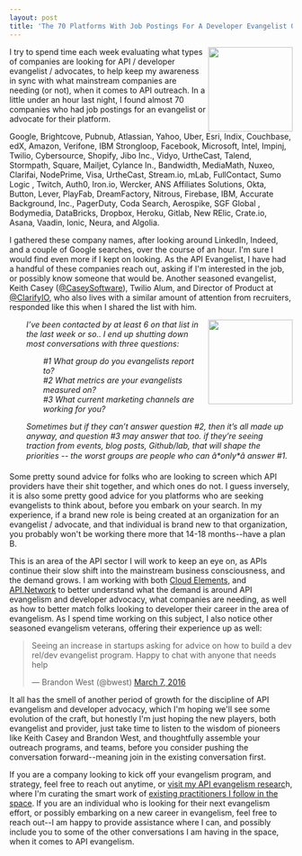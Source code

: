 ```yaml
---
layout: post
title: 'The 70 Platforms With Job Postings For A Developer Evangelist Or Advocate Currently'
---
```

<p><img src="http://s3.amazonaws.com/kinlane-productions/api-evangelist/t-shirts/KL_InApiWeTrust-1000.png" alt="" width="150" align="right" /></p>
<p>I try to spend time each week evaluating what types of companies are looking for API / developer evangelist / advocates, to help keep my awareness in sync with what mainstream companies are needing (or not), when it comes to API outreach. In a little under an hour last night, I found almost 70 companies who had job postings for an evangelist or advocate for their platform.</p>
<p>Google, Brightcove, Pubnub, Atlassian, Yahoo, Uber, Esri, Indix, Couchbase, edX, Amazon, Verifone, IBM Strongloop, Facebook, Microsoft, Intel, Impinj, Twilio, Cybersource, Shopify, Jibo Inc., Vidyo, UrtheCast, Talend, Stormpath, Square, Mailjet, Cylance In., Bandwidth, MediaMath, Nuxeo, Clarifai, NodePrime, Visa, UrtheCast, Stream.io, mLab, FullContact, Sumo Logic , Twitch, Auth0, Iron.io, Wercker, ANS Affiliates Solutions, Okta, Button, Lever, PlayFab, DreamFactory, Nitrous, Firebase, IBM, Accurate Background, Inc., PagerDuty, Coda Search, Aerospike, SGF Global , Bodymedia, DataBricks, Dropbox, Heroku, Gitlab, New RElic, Crate.io, Asana, Vaadin, Ionic, Neura, and Algolia.</p>
<p>I gathered these company names, after looking around LinkedIn, Indeed, and a couple of Google searches, over the course of an hour. I'm sure I would find even more if I kept on looking. As the API Evangelist, I have had a handful of these companies reach out, asking if I'm interested in the job, or possibly know someone that would be. Another seasoned evangelist, Keith Casey (<a href="https://twitter.com/CaseySoftware">@CaseySoftware</a>), Twilio Alum, and Director of Product at <a href="https://twitter.com/clarifyio">@ClarifyIO</a>, who also lives with a similar amount of attention from recruiters, responded like this when I shared the list with him.</p>
<p style="padding-left: 30px;"><a href="https://twitter.com/CaseySoftware"><img src="http://kinlane-productions.s3.amazonaws.com/api-evangelist-site/blog/keith-casey.jpeg" alt="" width="150" align="right" /></a><em>I&rsquo;ve been contacted by at least 6 on that list in the last week or so.. I end up shutting down most conversations with three questions:</em>&nbsp;</p>
<p style="padding-left: 60px;"><em>#1 What group do you evangelists report to?<br /></em><em>#2 What metrics are your evangelists measured on?<br /></em><em>#3 What current marketing channels are working for you?</em></p>
<p style="padding-left: 30px;"><em></em><em>Sometimes but if they can&rsquo;t answer question #2, then it&rsquo;s all made up anyway, and question #3 may answer that too. if they&rsquo;re seeing traction from events, blog posts, Github/lab, that will shape the priorities -- the worst groups are people who can â*only*â answer #1.</em></p>
<p>Some pretty sound advice for folks who are looking to screen which API providers have their shit together, and which ones do not. I guess inversely, it is also some pretty good advice for you platforms who are seeking evangelists to think about, before you embark on your search. In my experience, if a brand new role is being created at an organization for an evangelist / advocate, and that individual is brand new to that organization, you probably won't be working there more that 14-18 months--have a plan B.</p>
<p>This is an area of the API sector I will work to keep an eye on, as APIs continue their slow shift into the mainstream business consciousness, and the demand grows. I am working with both&nbsp;<a href="http://cloud-elements.com/">Cloud Elements</a>, and <a href="http://api.network/">API.Network</a> to better understand what the demand is around API evangelism and developer advocacy, what companies are needing, as well as how to better match folks looking to developer their career in the area of evangelism. As I spend time working on this subject, I also notice other seasoned evangelism veterans, offering their experience up as well:</p>
<blockquote class="twitter-tweet">
<p dir="ltr" lang="en">Seeing an increase in startups asking for advice on how to build a dev rel/dev evangelist program. Happy to chat with anyone that needs help</p>
&mdash; Brandon West (@bwest) <a href="https://twitter.com/bwest/status/706911803427520512">March 7, 2016</a></blockquote>
<script src="http://platform.twitter.com/widgets.js"></script>
<p>It all has the smell of another period of growth for the discipline of API evangelism and developer advocacy, which I'm hoping we'll see some evolution of the craft, but honestly I'm just hoping the new players, both evangelist and provider, just take time to listen to the wisdom of pioneers like Keith Casey and Brandon West, and thoughtfully assemble your outreach programs, and teams, before you consider pushing the conversation forward--meaning join in the existing conversation first.</p>
<p>If you are a company looking to kick off your evangelism program, and strategy, feel free to reach out anytime, or <a href="http://evangelism.apievangelist.com">visit my API evangelism researc</a>h, where I'm curating the smart work of <a href="https://twitter.com/kinlane/lists/evangelism/members">existing practitioners I follow in the space</a>. If you are an individual who is looking for their next evangelism effort, or possibly embarking on a new career in evangelism, feel free to reach out--I am happy to provide assistance where I can, and possibly include you to some of the other conversations I am having in the space, when it comes to API evangelism.</p>